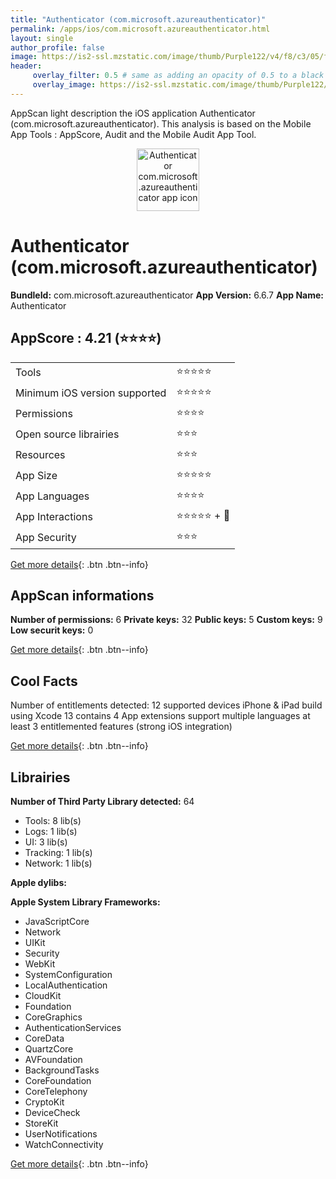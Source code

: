 ```yaml
---
title: "Authenticator (com.microsoft.azureauthenticator)"
permalink: /apps/ios/com.microsoft.azureauthenticator.html
layout: single
author_profile: false
image: https://is2-ssl.mzstatic.com/image/thumb/Purple122/v4/f8/c3/05/f8c30572-937a-9bc7-33a1-7120fc55aa13/AppIcon-1x_U007emarketing-0-10-0-85-220.png/512x512bb.jpg
header: 
     overlay_filter: 0.5 # same as adding an opacity of 0.5 to a black background
     overlay_image: https://is2-ssl.mzstatic.com/image/thumb/Purple122/v4/f8/c3/05/f8c30572-937a-9bc7-33a1-7120fc55aa13/AppIcon-1x_U007emarketing-0-10-0-85-220.png/512x512bb.jpg
---
```

AppScan light description the iOS application Authenticator (com.microsoft.azureauthenticator). This analysis is based on the Mobile App Tools : AppScore, Audit and the Mobile Audit App Tool.

  
  
<div style="text-align: center;"><img src="https://is2-ssl.mzstatic.com/image/thumb/Purple122/v4/f8/c3/05/f8c30572-937a-9bc7-33a1-7120fc55aa13/AppIcon-1x_U007emarketing-0-10-0-85-220.png/512x512bb.jpg" width="100" height="100" alt="Authenticator com.microsoft.azureauthenticator app icon"></div>  
  
# Authenticator (com.microsoft.azureauthenticator)

**BundleId:** com.microsoft.azureauthenticator
**App Version:** 6.6.7
**App Name:** Authenticator


## AppScore : 4.21 (⭐️⭐️⭐️⭐️) 

<table>
<tr><td> Tools </td><td> ⭐️⭐️⭐️⭐️⭐️ </td></tr>
<tr><td> Minimum iOS version supported </td><td> ⭐️⭐️⭐️⭐️⭐️ </td></tr>
<tr><td> Permissions </td><td> ⭐️⭐️⭐️⭐️ </td></tr>
<tr><td> Open source librairies </td><td> ⭐️⭐️⭐️ </td></tr>
<tr><td> Resources </td><td> ⭐️⭐️⭐️ </td></tr>
<tr><td> App Size </td><td> ⭐️⭐️⭐️⭐️⭐️ </td></tr>
<tr><td> App Languages </td><td> ⭐️⭐️⭐️⭐️ </td></tr>
<tr><td> App Interactions </td><td> ⭐️⭐️⭐️⭐️⭐️ + 🌟 </td></tr>
<tr><td> App Security </td><td> ⭐️⭐️⭐️ </td></tr>
</table>

[Get more details](/pricing.html){: .btn .btn--info}  
  
## AppScan informations 

**Number of permissions:** 6
**Private keys:** 32
**Public keys:** 5
**Custom keys:** 9
**Low securit keys:** 0
  
[Get more details](/pricing.html){: .btn .btn--info}

## Cool Facts

Number of entitlements detected: 12
supported devices iPhone & iPad
build using Xcode 13
contains 4 App extensions
support multiple languages
at least 3 entitlemented features (strong iOS integration)
  
[Get more details](/pricing.html){: .btn .btn--info}

## Librairies 
**Number of Third Party Library detected:** 64
- Tools: 8 lib(s)
- Logs: 1 lib(s)
- UI: 3 lib(s)
- Tracking: 1 lib(s)
- Network: 1 lib(s)

**Apple dylibs:**


**Apple System Library Frameworks:**
- JavaScriptCore
- Network
- UIKit
- Security
- WebKit
- SystemConfiguration
- LocalAuthentication
- CloudKit
- Foundation
- CoreGraphics
- AuthenticationServices
- CoreData
- QuartzCore
- AVFoundation
- BackgroundTasks
- CoreFoundation
- CoreTelephony
- CryptoKit
- DeviceCheck
- StoreKit
- UserNotifications
- WatchConnectivity


  
[Get more details](/pricing.html){: .btn .btn--info}

